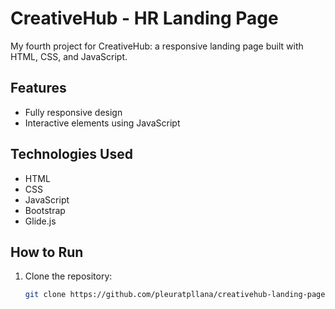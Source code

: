 # CreativeHub - HR Landing Page

My fourth project for CreativeHub: a responsive landing page built with HTML, CSS, and JavaScript.

## Features

- Fully responsive design
- Interactive elements using JavaScript

## Technologies Used

- HTML
- CSS
- JavaScript
- Bootstrap
- Glide.js

## How to Run

1. Clone the repository:
   ```bash
   git clone https://github.com/pleuratpllana/creativehub-landing-page.git
